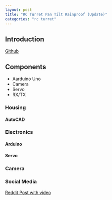 ```yaml
---
layout: post
title: "RC Turret Pan Tilt Rainproof (Update)"
categories: "rc turret"
---
```


## Introduction
[Github][link-github]

## Components
- Aarduino Uno
- Camera
- Servo
- RX/TX

### Housing
#### AutoCAD

### Electronics
#### Arduino
#### Servo

### Camera

### Social Media
[Reddit Post with video][link-reddit]


[link-reddit]: https://www.reddit.com/r/arduino/comments/wb71f2/rc_turret_that_shoots_water/
[link-github]: https://github.com/Palt0n/arduino_flysky_i6

